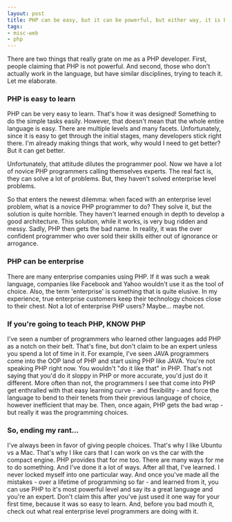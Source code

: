 ```yaml
---
layout: post
title: PHP can be easy, but it can be powerful, but either way, it is PHP
tags:
- misc-web
- php
---
```

There are two things that really grate on me as a PHP developer.  First, people claiming that PHP is not powerful.  And second, those who don't actually work in the language, but have similar disciplines, trying to teach it.  Let me elaborate.

### PHP is easy to learn

PHP can be very easy to learn.  That's how it was designed!  Something to do the simple tasks easily.  However, that doesn't mean that the whole entire language is easy.  There are multiple levels and many facets.  Unfortunately, since it is easy to get through the initial stages, many developers stick right there.  I'm already making things that work, why would I need to get better?  But it can get better.

Unfortunately, that attitude dilutes the programmer pool.  Now we have a lot of novice PHP programmers calling themselves experts.  The real fact is, they can solve a lot of problems.  But, they haven't solved enterprise level problems.

So that enters the newest dilemma: when faced with an enterprise level problem, what is a novice PHP programmer to do?  They solve it, but the solution is quite horrible.  They haven't learned enough in depth to develop a good architecture.  This solution, while it works, is very bug ridden and messy.  Sadly, PHP then gets the bad name.  In reality, it was the over confident programmer who over sold their skills either out of ignorance or arrogance.

### PHP can be enterprise

There are many enterprise companies using PHP.  If it was such a weak language, companies like Facebook and Yahoo wouldn't use it as the tool of choice.  Also, the term 'enterprise' is something that is quite elusive.  In my experience, true enterprise customers keep their technology choices close to their chest.  Not a lot of enterprise PHP users?  Maybe... maybe not.

### If you're going to teach PHP, KNOW PHP

I've seen a number of programmers who learned other languages add PHP as a notch on their belt. That's fine, but don't claim to be an expert unless you spend a lot of time in it.  For example, I've seen JAVA programmers come into the OOP land of PHP and start using PHP like JAVA.  You're not speaking PHP right now.  You wouldn't "do it like that" in PHP.  That's not saying that you'd do it sloppy in PHP or more accurate, you'd just do it different.  More often than not, the programmers I see that come into PHP get enthralled with that easy learning curve - and flexibility - and force the language to bend to their tenets from their previous language of choice, however inefficient that may be.  Then, once again, PHP gets the bad wrap - but really it was the programming choices.

### So, ending my rant...

I've always been in favor of giving people choices.  That's why I like Ubuntu vs a Mac.  That's why I like cars that I can work on vs the car with the compact engine.  PHP provides that for me too.  There are many ways for me to do something.  And I've done it a lot of ways.  After all that, I've learned.  I never locked myself into one particular way.  And once you've made all the mistakes - over a lifetime of programming so far - and learned from it, you can use PHP to it's most powerful level and say its a great language and you're an expert.  Don't claim this after you've just used it one way for your first time, because it was so easy to learn.  And, before you bad mouth it, check out what real enterprise level programmers are doing with it.
